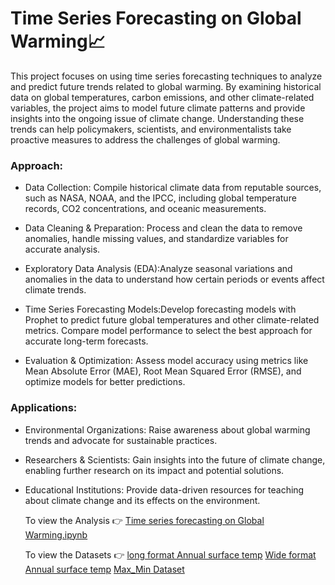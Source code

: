 # Time Series Forecasting on Global Warming📈

This project focuses on using time series forecasting techniques to analyze and predict future trends related to global warming. By examining historical data on global temperatures, carbon emissions, and other climate-related variables, the project aims to model future climate patterns and provide insights into the ongoing issue of climate change. Understanding these trends can help policymakers, scientists, and environmentalists take proactive measures to address the challenges of global warming.

### Approach:

- Data Collection: Compile historical climate data from reputable sources, such as NASA, NOAA, and the IPCC, including global temperature records, CO2 concentrations, and oceanic measurements.

- Data Cleaning & Preparation: Process and clean the data to remove anomalies, handle missing values, and standardize variables for accurate analysis.

- Exploratory Data Analysis (EDA):Analyze seasonal variations and anomalies in the data to understand how certain periods or events affect climate trends.

- Time Series Forecasting Models:Develop forecasting models with Prophet to predict future global temperatures and other climate-related metrics.
Compare model performance to select the best approach for accurate long-term forecasts.

- Evaluation & Optimization: Assess model accuracy using metrics like Mean Absolute Error (MAE), Root Mean Squared Error (RMSE), and optimize models for better predictions.


###  Applications:

- Environmental Organizations: Raise awareness about global warming trends and advocate for sustainable practices.
- Researchers & Scientists: Gain insights into the future of climate change, enabling further research on its impact and potential solutions.
- Educational Institutions: Provide data-driven resources for teaching about climate change and its effects on the environment.

  

  To view the Analysis 👉 [Time series forecasting on Global Warming.ipynb](https://github.com/Archi20876/machine-learning-repos/blob/main/Data%20Analysis/Time%20Series%20Forecasting%20on%20Global%20Warming/EDA%20-%20Time%20Series%20Forecasting%20on%20Global%20Warming%20Trends.ipynb)
  
  To view the Datasets 👉 [long format Annual surface temp](https://github.com/Archi20876/machine-learning-repos/blob/main/Data%20Analysis/Time%20Series%20Forecasting%20on%20Global%20Warming/long_format_annual_surface_temp.csv)
                           [Wide format Annual surface temp](https://github.com/Archi20876/machine-learning-repos/blob/main/Data%20Analysis/Time%20Series%20Forecasting%20on%20Global%20Warming/wide_format_annual_surface_temp.csv)
                           [Max_Min Dataset](https://github.com/Archi20876/machine-learning-repos/blob/main/Data%20Analysis/Time%20Series%20Forecasting%20on%20Global%20Warming/Max_Min_Dataset.csv)
